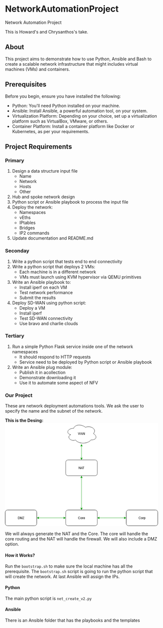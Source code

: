 # NetworkAutomationProject
Network Automation Project

This is Howard's and Chrysanthos's take.

## About

This project aims to demonstrate how to use Python, Ansible and Bash to create a scalable network infrastructure that might includes virtual machines (VMs) and containers.

## Prerequisites

Before you begin, ensure you have installed the following:

* Python: You'll need Python installed on your machine.
* Ansible: Install Ansible, a powerful automation tool, on your system.
* Virtualization Platform: Depending on your choice, set up a virtualization platform such as VirtualBox, VMware, or others.
* Container Platform: Install a container platform like Docker or Kubernetes, as per your requirements.

## Project Requirements
### Primary
1. Design a data structure input file
   * Name
   * Network
   * Hosts
   * Other
2. Hub and spoke network design
3. Python script or Ansible playbook to process the input file
4. Deploy the network:
   * Namespaces
   * vEths
   * IPtables
   * Bridges
   * IP2 commands
5. Update documentation and README.md
### Seconday
1. Write a python script that tests end to end connectivity
1. Write a python script that deploys 2 VMs:
   * Each machine is in a different network
   * VMs must launch using KVM hypervisor via QEMU primitives
1. Write an Ansible playbook to:
   * Install iperf on each VM
   * Test network performance
   * Submit the results
1. Deploy SD-WAN using python script:
   * Deploy a VM
   * Install iperf
   * Test SD-WAN connectivity
   * Use bravo and charlie clouds
### Tertiary
1. Run a simple Python Flask service inside one of the network namespaces
   * It should respond to HTTP requests
   * Service need to be deployed by Python script or Ansible playbook
1. Write an Ansible plug module:
   * Publish it in acollection
   * Demonstrate downloading it
   * Use it to automate some aspect of NFV

### Our Project
These are network deployment automations tools.
We ask the user to specify the name and the subnet of the network.

**This is the Desing:**
![](https://raw.githubusercontent.com/hoolies/NetworkAutomationProject/main/Diagram.png)

We will always generate the NAT and the Core. The core will handle the core routing and the NAT will handle the firewall.
We will also include a DMZ option.

#### How it Works?
Run the `bootstrap.sh` to make sure the local machine has all the prerequisite.
The `bootstrap.sh` script is going to run the python script that will create the network.
At last Ansible will assign the IPs.

#### Python
The main python script is `net_create_v2.py`

#### Ansible
There is an Ansible folder that has the playbooks and the templates